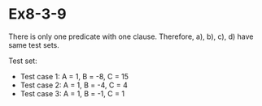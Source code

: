 # Ex8-3-9

There is only one predicate with one clause.
Therefore, a), b), c), d) have same test sets.

Test set:
- Test case 1: A = 1, B = -8, C = 15
- Test case 2: A = 1, B = -4, C = 4
- Test case 3: A = 1, B = -1, C = 1
